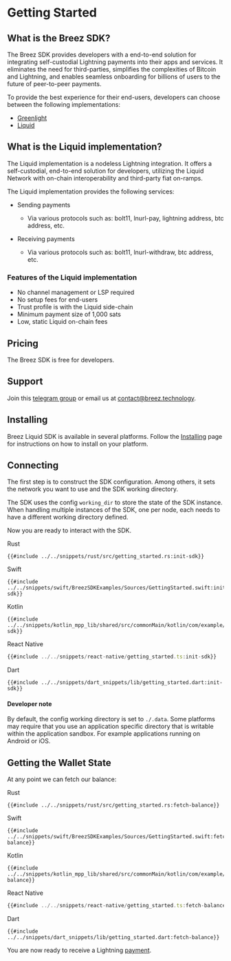 # Getting Started

## What is the Breez SDK?

The Breez SDK provides developers with a end-to-end solution for integrating self-custodial Lightning payments into their apps and services. It eliminates the need for third-parties, simplifies the complexities of Bitcoin and Lightning, and enables seamless onboarding for billions of users to the future of peer-to-peer payments.

To provide the best experience for their end-users, developers can choose between the following implementations:

* [Greenlight](https://sdk-doc.breez.technology/#getting-started) 
* [Liquid](https://sdk-doc-liquid.breez.technology/#what-is-the-liquid-implementation)

## What is the Liquid implementation?

The Liquid implementation is a nodeless Lightning integration. It offers a self-custodial, end-to-end solution for developers, utilizing the Liquid Network with on-chain interoperability and third-party fiat on-ramps.

The Liquid implementation provides the following services:

* Sending payments
  * Via various protocols such as: bolt11, lnurl-pay, lightning address, btc address, etc.

* Receiving payments
  * Via various protocols such as: bolt11, lnurl-withdraw, btc address, etc.

### Features of the Liquid implementation

- No channel management or LSP required
- No setup fees for end-users 
- Trust profile is with the Liquid side-chain
- Minimum payment size of 1,000 sats
- Low, static Liquid on-chain fees
  
## Pricing

The Breez SDK is free for developers. 

## Support

Join this [telegram group](https://t.me/breezsdk) or email us at <contact@breez.technology>.

## Installing

Breez Liquid SDK is available in several platforms. Follow the [Installing](guide/install.md) page for instructions on how to install on your platform.

## Connecting

The first step is to construct the SDK configuration. Among others, it sets the network you want to use and the SDK working directory.

The SDK uses the config `working_dir` to store the state of the SDK instance. When handling multiple instances of the SDK, one per node, each needs to have a different working directory defined.

Now you are ready to interact with the SDK.

<custom-tabs category="lang">
<div slot="title">Rust</div>
<section>

```rust,ignore
{{#include ../../snippets/rust/src/getting_started.rs:init-sdk}}
```

</section>

<div slot="title">Swift</div>
<section>

```swift,ignore
{{#include ../../snippets/swift/BreezSDKExamples/Sources/GettingStarted.swift:init-sdk}}
```

</section>

<div slot="title">Kotlin</div>
<section>

```kotlin,ignore
{{#include ../../snippets/kotlin_mpp_lib/shared/src/commonMain/kotlin/com/example/kotlinmpplib/GettingStarted.kt:init-sdk}}
```

</section>

<div slot="title">React Native</div>
<section>

```typescript
{{#include ../../snippets/react-native/getting_started.ts:init-sdk}}
```

</section>

<div slot="title">Dart</div>
<section>

```dart,ignore
{{#include ../../snippets/dart_snippets/lib/getting_started.dart:init-sdk}}
```
</section>
</custom-tabs>

<div class="warning">
<h4>Developer note</h4>

By default, the config working directory is set to `./.data`. Some platforms may require that you use an application specific directory that is writable within the application sandbox. For example applications running on Android or iOS.

</div>


## Getting the Wallet State

At any point we can fetch our balance:

<custom-tabs category="lang">
<div slot="title">Rust</div>
<section>

```rust,ignore
{{#include ../../snippets/rust/src/getting_started.rs:fetch-balance}}
```
</section>

<div slot="title">Swift</div>
<section>

```swift,ignore
{{#include ../../snippets/swift/BreezSDKExamples/Sources/GettingStarted.swift:fetch-balance}}
```
</section>

<div slot="title">Kotlin</div>
<section>

```kotlin,ignore
{{#include ../../snippets/kotlin_mpp_lib/shared/src/commonMain/kotlin/com/example/kotlinmpplib/GettingStarted.kt:fetch-balance}}
```
</section>

<div slot="title">React Native</div>
<section>

```typescript
{{#include ../../snippets/react-native/getting_started.ts:fetch-balance}}
```
</section>

<div slot="title">Dart</div>
<section>

```dart,ignore
{{#include ../../snippets/dart_snippets/lib/getting_started.dart:fetch-balance}}
```
</section>
</custom-tabs>

You are now ready to receive a Lightning [payment](guide/payments.md).

